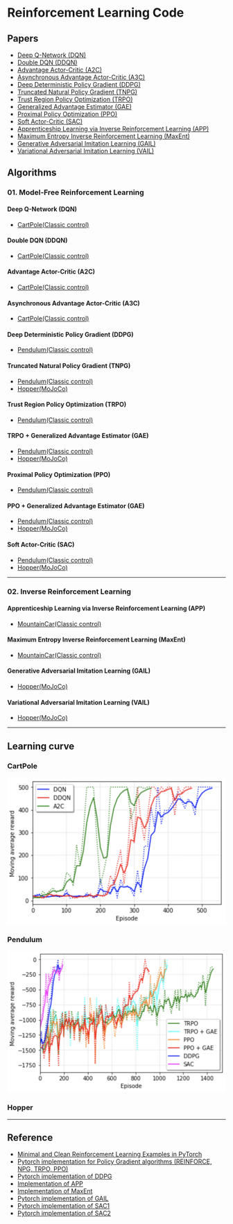 # Reinforcement Learning Code

## Papers

- [Deep Q-Network (DQN)](https://daiwk.github.io/assets/dqn.pdf)
- [Double DQN (DDQN)](https://arxiv.org/pdf/1509.06461.pdf)
- [Advantage Actor-Critic (A2C)](http://incompleteideas.net/book/RLbook2018.pdf)
- [Asynchronous Advantage Actor-Critic (A3C)](https://arxiv.org/pdf/1602.01783.pdf)
- [Deep Deterministic Policy Gradient (DDPG)](https://arxiv.org/pdf/1509.02971.pdf)
- [Truncated Natural Policy Gradient (TNPG)](https://papers.nips.cc/paper/2073-a-natural-policy-gradient.pdf)
- [Trust Region Policy Optimization (TRPO)](https://arxiv.org/pdf/1502.05477.pdf)
- [Generalized Advantage Estimator (GAE)](https://arxiv.org/pdf/1506.02438.pdf)
- [Proximal Policy Optimization (PPO)](https://arxiv.org/pdf/1707.06347.pdf)
- [Soft Actor-Critic (SAC)](https://arxiv.org/pdf/1812.05905.pdf)
- [Apprenticeship Learning via Inverse Reinforcement Learning (APP)](http://people.eecs.berkeley.edu/~russell/classes/cs294/s11/readings/Abbeel+Ng:2004.pdf)
- [Maximum Entropy Inverse Reinforcement Learning (MaxEnt)](http://new.aaai.org/Papers/AAAI/2008/AAAI08-227.pdf)
- [Generative Adversarial Imitation Learning (GAIL)](https://papers.nips.cc/paper/6391-generative-adversarial-imitation-learning.pdf)
- [Variational Adversarial Imitation Learning (VAIL)](https://arxiv.org/pdf/1810.00821.pdf)

## Algorithms

### 01. Model-Free Reinforcement Learning

#### Deep Q-Network (DQN)

- [CartPole(Classic control)](https://github.com/dongminleeai/Reinforcement-Learning-Code/tree/master/cartpole/dqn)

#### Double DQN (DDQN)

- [CartPole(Classic control)](https://github.com/dongminleeai/Reinforcement-Learning-Code/tree/master/cartpole/ddqn)

#### Advantage Actor-Critic (A2C)

- [CartPole(Classic control)](https://github.com/dongminleeai/Reinforcement-Learning-Code/tree/master/cartpole/a2c)

#### Asynchronous Advantage Actor-Critic (A3C)

- [CartPole(Classic control)]()

#### Deep Deterministic Policy Gradient (DDPG)

- [Pendulum(Classic control)](https://github.com/dongminleeai/Reinforcement-Learning-Code/tree/master/pendulum/ddpg)

#### Truncated Natural Policy Gradient (TNPG)

- [Pendulum(Classic control)](https://github.com/dongminleeai/Reinforcement-Learning-Code/tree/master/pendulum/tnpg)
- [Hopper(MoJoCo)](https://github.com/dongminleeai/Reinforcement-Learning-Code/tree/master/mujoco/tnpg)

#### Trust Region Policy Optimization (TRPO)

- [Pendulum(Classic control)](https://github.com/dongminleeai/Reinforcement-Learning-Code/tree/master/pendulum/trpo)

#### TRPO + Generalized Advantage Estimator (GAE)

- [Pendulum(Classic control)](https://github.com/dongminleeai/Reinforcement-Learning-Code/tree/master/pendulum/trpo_gae)
- [Hopper(MoJoCo)](https://github.com/dongminleeai/Reinforcement-Learning-Code/tree/master/mujoco/trpo)

#### Proximal Policy Optimization (PPO)

- [Pendulum(Classic control)](https://github.com/dongminleeai/Reinforcement-Learning-Code/tree/master/pendulum/ppo)

#### PPO + Generalized Advantage Estimator (GAE)

- [Pendulum(Classic control)](https://github.com/dongminleeai/Reinforcement-Learning-Code/tree/master/pendulum/ppo_gae)
- [Hopper(MoJoCo)](https://github.com/dongminleeai/Reinforcement-Learning-Code/tree/master/mujoco/ppo)

#### Soft Actor-Critic (SAC)

- [Pendulum(Classic control)](https://github.com/dongminleeai/Reinforcement-Learning-Code/tree/master/pendulum/sac)
- [Hopper(MoJoCo)]()

---

### 02. Inverse Reinforcement Learning

#### Apprenticeship Learning via Inverse Reinforcement Learning (APP)

- [MountainCar(Classic control)](https://github.com/dongminleeai/Reinforcement-Learning-Code/tree/master/mountaincar/app)

#### Maximum Entropy Inverse Reinforcement Learning (MaxEnt)

- [MountainCar(Classic control)](https://github.com/dongminleeai/Reinforcement-Learning-Code/tree/master/mountaincar/maxent)

#### Generative Adversarial Imitation Learning (GAIL)

- [Hopper(MoJoCo)](https://github.com/dongminleeai/Reinforcement-Learning-Code/tree/master/mujoco/gail)

#### Variational Adversarial Imitation Learning (VAIL)

- [Hopper(MoJoCo)](https://github.com/dongminleeai/Reinforcement-Learning-Code/tree/master/mujoco/vail)

---

## Learning curve

### CartPole

<img src="img/cartpole.png" width="600"/>

### Pendulum

<img src="img/pendulum.png" width="600"/>

### Hopper

---

## Reference

- [Minimal and Clean Reinforcement Learning Examples in PyTorch](https://github.com/reinforcement-learning-kr/reinforcement-learning-pytorch)
- [Pytorch implementation for Policy Gradient algorithms (REINFORCE, NPG, TRPO, PPO)](https://github.com/reinforcement-learning-kr/pg_travel)
- [Pytorch implementation of DDPG](https://github.com/jcwleo/Reinforcement_Learning/blob/master/pendulum/pendulum_ddpg.py)
- [Implementation of APP](https://github.com/jangirrishabh/toyCarIRL)
- [Implementation of MaxEnt](https://github.com/MatthewJA/Inverse-Reinforcement-Learning)
- [Pytorch implementation of GAIL](https://github.com/Khrylx/PyTorch-RL)
- [Pytorch implementation of SAC1](https://github.com/vitchyr/rlkit/tree/master/rlkit/torch/sac)
- [Pytorch implementation of SAC2](https://github.com/pranz24/pytorch-soft-actor-critic)
